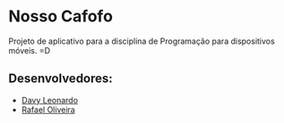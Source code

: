 # Nosso Cafofo

Projeto de aplicativo para a disciplina de Programação para dispositivos móveis.
=D

## Desenvolvedores:

- [Davy Leonardo](https://github.com/leodayv)
- [Rafael Oliveira](https://github.com/raffa43)

